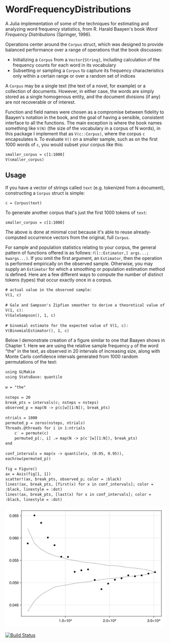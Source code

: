 # WordFrequencyDistributions
A Julia implementation of some of the techniques for estimating and analyzing word frequency statistics, from R. Harald Baayen's book _Word Frequency Distributions_ (Springer, 1996).

Operations center around the `Corpus` struct, which was designed to provide balanced performance over a range of operations that the book discusses:
- Initializing a `Corpus` from a `Vector{String}`, including calculation of the frequency counts for each word in its vocabulary
- Subsetting or sampling a `Corpus` to capture its frequency characteristics only within a certain range or over a random set of indices

A `Corpus` may be a single text (the text of a novel, for example) or a collection of documents. However, in either case, the words are simply stored as a single homogenous entity, and the document divisions (if any) are not recoverable or of interest.

Function and field names were chosen as a compromise between fidelity to Baayen's notation in the book, and the goal of having a sensible, consistent interface to all the functions. The main exception is where the book names something like `V(N)` (the size of the vocabulary in a corpus of N words), in this package I implement that as `V(c::Corpus)`, where the corpus `c` encapsulates `N`. To evaluate `V()` on a smaller sample, such as on the first 1000 words of `c`, you would subset your corpus like this:
```
smaller_corpus = c[1:1000]
V(smaller_corpus)
```

## Usage
If you have a vector of strings called `text` (e.g. tokenized from a document), constructing a `Corpus` struct is simple:
```
c = Corpus(text)
```

To generate another corpus that's just the first 1000 tokens of `text`:
```
smaller_corpus = c[1:1000]
```

The above is done at minimal cost because it's able to reuse already-computed occurrence vectors from the original, full `Corpus`.

For sample and population statistics relating to your corpus, the general pattern of functions offered is as follows: `𝑓([::Estimator,] args...; kwargs...)`. If you omit the first argument, an `Estimator`, then the operation is performed empirically on the observed sample. Otherwise, you may supply an `Estimator` for which a smoothing or population estimation method is defined. Here are a few different ways to compute the number of distinct tokens (types) that occur exactly once in a corpus.
```
# actual value in the observed sample:
V(1, c)

# Gale and Sampson's Zipfian smoother to derive a theoretical value of V(1, c):
V(GaleSampson(), 1, c)

# binomial estimate for the expected value of V(1, c):
V(BinomialEstimator(), 1, c)
```

Below I demonstrate creation of a figure similar to one that Baayen shows in Chapter 1. Here we are using the relative sample frequency `p` of the word "the" in the text, as observed in 20 intervals of increasing size, along with Monte Carlo confidence intervals generated from 1000 random permutations of the text:
```
using GLMakie
using StatsBase: quantile

w = "the"

nsteps = 20
break_pts = intervals(c; nsteps = nsteps)
observed_p = map(N -> p(c[w][1:N]), break_pts)

ntrials = 1000
permuted_p = zeros(nsteps, ntrials)
Threads.@threads for i in 1:ntrials
	c′ = permute(c)
	permuted_p[:, i] .= map(N -> p(c′[w][1:N]), break_pts)
end

conf_intervals = map(x -> quantile(x, (0.05, 0.95)), eachrow(permuted_p))

fig = Figure()
ax = Axis(fig[1, 1])
scatter!(ax, break_pts, observed_p; color = :black)
lines!(ax, break_pts, [first(x) for x in conf_intervals]; color = :black, linestyle = :dot)
lines!(ax, break_pts, [last(x) for x in conf_intervals]; color = :black, linestyle = :dot)
```

![demo1](https://github.com/myersm0/WordFrequencyDistributions.jl/blob/main/examples/demo1.png)

[![Build Status](https://github.com/myersm0/WordFrequencyDistributions.jl/actions/workflows/CI.yml/badge.svg?branch=main)](https://github.com/myersm0/WordFrequencyDistributions.jl/actions/workflows/CI.yml?query=branch%3Amain)

